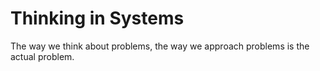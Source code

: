 # Thinking in Systems
The way we think about problems, the way we approach problems is the actual problem.